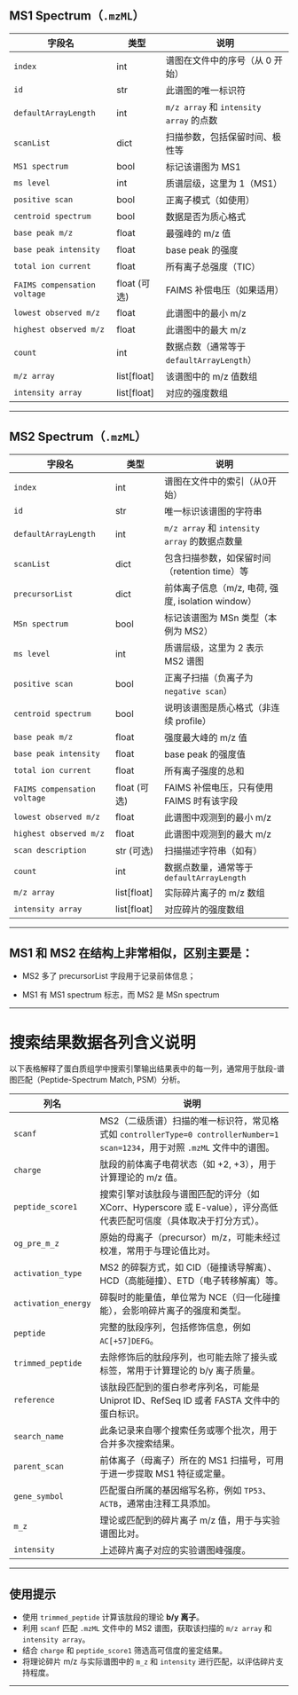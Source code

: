 ## MS1 Spectrum（`.mzML`）

| 字段名                          | 类型           | 说明                                  |
| ---------------------------- | ------------ | ----------------------------------- |
| `index`                      | int          | 谱图在文件中的序号（从 0 开始）                   |
| `id`                         | str          | 此谱图的唯一标识符                           |
| `defaultArrayLength`         | int          | `m/z array` 和 `intensity array` 的点数 |
| `scanList`                   | dict         | 扫描参数，包括保留时间、极性等                     |
| `MS1 spectrum`               | bool         | 标记该谱图为 MS1                          |
| `ms level`                   | int          | 质谱层级，这里为 1（MS1）                     |
| `positive scan`              | bool         | 正离子模式（如使用）                          |
| `centroid spectrum`          | bool         | 数据是否为质心格式                           |
| `base peak m/z`              | float        | 最强峰的 m/z 值                          |
| `base peak intensity`        | float        | base peak 的强度                       |
| `total ion current`          | float        | 所有离子总强度（TIC）                        |
| `FAIMS compensation voltage` | float (可选)   | FAIMS 补偿电压（如果适用）                    |
| `lowest observed m/z`        | float        | 此谱图中的最小 m/z                         |
| `highest observed m/z`       | float        | 此谱图中的最大 m/z                         |
| `count`                      | int          | 数据点数（通常等于 `defaultArrayLength`）     |
| `m/z array`                  | list\[float] | 该谱图中的 m/z 值数组                       |
| `intensity array`            | list\[float] | 对应的强度数组                             |

---

## MS2 Spectrum（`.mzML`）

| 字段名                          | 类型           | 说明                                     |
| ---------------------------- | ------------ | -------------------------------------- |
| `index`                      | int          | 谱图在文件中的索引（从0开始）                        |
| `id`                         | str          | 唯一标识该谱图的字符串                            |
| `defaultArrayLength`         | int          | `m/z array` 和 `intensity array` 的数据点数量 |
| `scanList`                   | dict         | 包含扫描参数，如保留时间（retention time）等          |
| `precursorList`              | dict         | 前体离子信息（m/z, 电荷, 强度, isolation window）  |
| `MSn spectrum`               | bool         | 标记该谱图为 MSn 类型（本例为 MS2）                 |
| `ms level`                   | int          | 质谱层级，这里为 2 表示 MS2 谱图                   |
| `positive scan`              | bool         | 正离子扫描（负离子为 `negative scan`）            |
| `centroid spectrum`          | bool         | 说明该谱图是质心格式（非连续 profile）                |
| `base peak m/z`              | float        | 强度最大峰的 m/z 值                           |
| `base peak intensity`        | float        | base peak 的强度值                         |
| `total ion current`          | float        | 所有离子强度的总和                              |
| `FAIMS compensation voltage` | float (可选)   | FAIMS 补偿电压，只有使用 FAIMS 时有该字段            |
| `lowest observed m/z`        | float        | 此谱图中观测到的最小 m/z                         |
| `highest observed m/z`       | float        | 此谱图中观测到的最大 m/z                         |
| `scan description`           | str (可选)     | 扫描描述字符串（如有）                            |
| `count`                      | int          | 数据点数量，通常等于 `defaultArrayLength`        |
| `m/z array`                  | list\[float] | 实际碎片离子的 m/z 数组                         |
| `intensity array`            | list\[float] | 对应碎片的强度数组                              |

---

## MS1 和 MS2 在结构上非常相似，区别主要是：

- MS2 多了 precursorList 字段用于记录前体信息；

- MS1 有 MS1 spectrum 标志，而 MS2 是 MSn spectrum

---

# 搜索结果数据各列含义说明

以下表格解释了蛋白质组学中搜索引擎输出结果表中的每一列，通常用于肽段-谱图匹配（Peptide-Spectrum Match, PSM）分析。

| **列名**              | **说明**                                                                                       |
| ------------------- | -------------------------------------------------------------------------------------------- |
| `scanf`             | MS2（二级质谱）扫描的唯一标识符，常见格式如 `controllerType=0 controllerNumber=1 scan=1234`，用于对照 `.mzML` 文件中的谱图。 |
| `charge`            | 肽段的前体离子电荷状态（如 +2, +3），用于计算理论的 m/z 值。                                                         |
| `peptide_score1`    | 搜索引擎对该肽段与谱图匹配的评分（如 XCorr、Hyperscore 或 E-value），评分高低代表匹配可信度（具体取决于打分方式）。                       |
| `og_pre_m_z`        | 原始的母离子（precursor）m/z，可能未经过校准，常用于与理论值比对。                                                      |
| `activation_type`   | MS2 的碎裂方式，如 CID（碰撞诱导解离）、HCD（高能碰撞）、ETD（电子转移解离）等。                                              |
| `activation_energy` | 碎裂时的能量值，单位常为 NCE（归一化碰撞能），会影响碎片离子的强度和类型。                                                      |
| `peptide`           | 完整的肽段序列，包括修饰信息，例如 `AC[+57]DEFG`。                                                             |
| `trimmed_peptide`   | 去除修饰后的肽段序列，也可能去除了接头或标签，常用于计算理论的 b/y 离子质量。                                                    |
| `reference`         | 该肽段匹配到的蛋白参考序列名，可能是 Uniprot ID、RefSeq ID 或者 FASTA 文件中的蛋白标识。                                   |
| `search_name`       | 此条记录来自哪个搜索任务或哪个批次，用于合并多次搜索结果。                                                                |
| `parent_scan`       | 前体离子（母离子）所在的 MS1 扫描号，可用于进一步提取 MS1 特征或定量。                                                     |
| `gene_symbol`       | 匹配蛋白所属的基因缩写名称，例如 `TP53`、`ACTB`，通常由注释工具添加。                                                    |
| `m_z`               | 理论或匹配到的碎片离子 m/z 值，用于与实验谱图比对。                                                                 |
| `intensity`         | 上述碎片离子对应的实验谱图峰强度。                                                                            |

---

## 使用提示

* 使用 `trimmed_peptide` 计算该肽段的理论 **b/y 离子**。
* 利用 `scanf` 匹配 `.mzML` 文件中的 MS2 谱图，获取该扫描的 `m/z array` 和 `intensity array`。
* 结合 `charge` 和 `peptide_score1` 筛选高可信度的鉴定结果。
* 将理论碎片 m/z 与实际谱图中的 `m_z` 和 `intensity` 进行匹配，以评估碎片支持程度。

---

